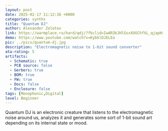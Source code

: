 ```yaml
---
layout: post
date: 2025-02-17 11:12:16 +0000
categories: synths
title: "Quantum DJ"
author: Alexander Zolotov
link: https://warmplace.ru/hard/qdj/?fbclid=IwAR3kJHlGsxXUGChfXL_qjapHxT5TMV6Du6AfpE0VJ6x5OJzYAFS-qSvjPYk
demo: https://www.youtube.com/watch?v=KybklDJELEo
pic: ../pics/quantum-dj.jpg
description: "Electromagnetic noise to 1-bit sound converter"
ata-rating: 5
artifacts:
  - Schematic: true
  - PCB source: false
  - Gerbers: true
  - BOM: true
  - FW: true
  - Docs: false
  - Enclosure: false
tags: [Monophonic,Digital]
level: Beginner
---
```


Quantum DJ is an electronic creature that listens to the electromagnetic noise around us, analyzes it and generates some sort of 1-bit sound art depending on its internal state or mood.
